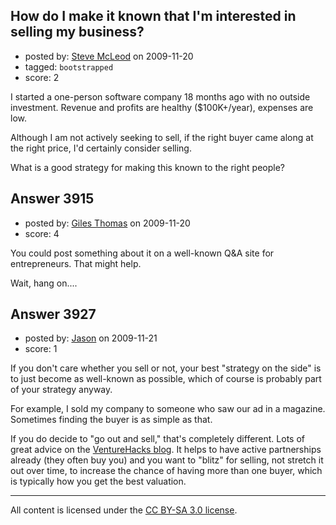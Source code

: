 ## How do I make it known that I'm interested in selling my business?

- posted by: [Steve McLeod](https://stackexchange.com/users/-1/1602-steve-mcleod) on 2009-11-20
- tagged: `bootstrapped`
- score: 2

I started a one-person software company 18 months ago with no outside investment. Revenue and profits are healthy ($100K+/year), expenses are low.

Although I am not actively seeking to sell, if the right buyer came along at the right price, I'd certainly consider selling.

What is a good strategy for making this known to the right people?



## Answer 3915

- posted by: [Giles Thomas](https://stackexchange.com/users/-1/1547-giles-thomas) on 2009-11-20
- score: 4

You could post something about it on a well-known Q&A site for entrepreneurs.  That might help.

Wait, hang on....


## Answer 3927

- posted by: [Jason](https://stackexchange.com/users/-1/2-jason) on 2009-11-21
- score: 1

<p>If you don't care whether you sell or not, your best "strategy on the side" is to just become as well-known as possible, which of course is probably part of your strategy anyway.</p>

<p>For example, I sold my company to someone who saw our ad in a magazine.  Sometimes finding the buyer is as simple as that.</p>

<p>If you do decide to "go out and sell," that's completely different.  Lots of great advice on the <a href="http://venturehacks.com" rel="nofollow">VentureHacks blog</a>.  It helps to have active partnerships already (they often buy you) and you want to "blitz" for selling, not stretch it out over time, to increase the chance of having more than one buyer, which is typically how you get the best valuation.</p>




---

All content is licensed under the [CC BY-SA 3.0 license](https://creativecommons.org/licenses/by-sa/3.0/).
